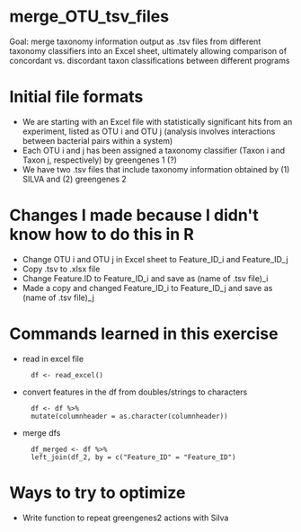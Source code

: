 # merge_OTU_tsv_files
Goal: merge taxonomy information output as .tsv files from different taxonomy classifiers into an Excel sheet, ultimately allowing comparison of concordant vs. discordant taxon classifications between different programs

# Initial file formats
  - We are starting with an Excel file with statistically significant hits from an experiment, listed as OTU i and OTU j (analysis involves interactions between bacterial pairs within a system)
  - Each OTU i and j has been assigned a taxonomy classifier (Taxon i and Taxon j, respectively) by greengenes 1 (?)
  - We have two .tsv files that include taxonomy information obtained by (1) SILVA and (2) greengenes 2

# Changes I made because I didn't know how to do this in R 
  - Change OTU i and OTU j in Excel sheet to Feature_ID_i and Feature_ID_j
  - Copy .tsv to .xlsx file
  - Change Feature.ID to Feature_ID_i and save as (name of .tsv file)_i
  - Made a copy and changed Feature_ID_i to Feature_ID_j and save as (name of .tsv file)_j

# Commands learned in this exercise
  - read in excel file
    ```
      df <- read_excel()
    ```
  - convert features in the df from doubles/strings to characters 
    ```
      df <- df %>%
      mutate(columnheader = as.character(columnheader))
    ```
  - merge dfs
    ```
      df_merged <- df %>%
      left_join(df_2, by = c("Feature_ID" = "Feature_ID")
    ```

# Ways to try to optimize
  - Write function to repeat greengenes2 actions with Silva


